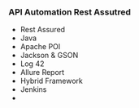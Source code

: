 ### API Automation Rest Assutred
- Rest Assured
- Java
- Apache POI
- Jackson & GSON
- Log 42
- Allure Report
- Hybrid Framework
- Jenkins
- 